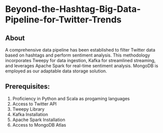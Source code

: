 # Beyond-the-Hashtag-Big-Data-Pipeline-for-Twitter-Trends
## About
A comprehensive data pipeline has been established to filter Twitter data based on hashtags and perform sentiment analysis. This methodology incorporates Tweepy for data ingestion, Kafka for streamlined streaming, and leverages Apache Spark for real-time sentiment analysis. MongoDB is employed as our adaptable data storage solution.

## Prerequisites:
1. Proficiency in Python and Scala as progaming languages
2. Access to Twitter API
3. Tweepy Library
4. Kafka Installation
5. Apache Spark Installation
6. Access to MongoDB Atlas
   
